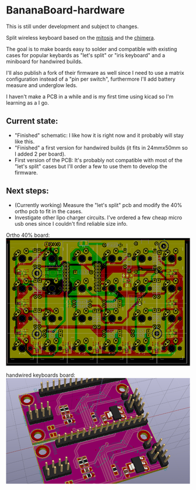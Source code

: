 # BananaBoard-hardware

This is still under development and subject to changes.

Split wireless keyboard based on the [mitosis](https://github.com/reversebias/mitosis-hardware) and the [chimera](https://github.com/GlenPickle/Chimera).

The goal is to make boards easy to solder and compatible with existing cases for popular keybards as "let's split" or "iris keyboard" and a miniboard for handwired builds.

I'll also publish a fork of their firmware as well since I need to use a matrix configuration instead of a "pin per switch", furthermore I'll add battery measure and underglow leds.


I haven't make a PCB in a while and is my first time using kicad so I'm learning as a I go.

Current state:
-
 - "Finished" schematic: I like how it is right now and it probably will stay like this.
 - "Finished" a first version for handwired builds (it fits in 24mmx50mm so I added 2 per board).
 - First version of the PCB: It's probably not compatible with most of the "let's split" cases but I'll order a few to use them to develop the firmware.

Next steps: 
-
 - (Currently working) Measure the "let's split" pcb and modify the 40% ortho pcb to fit in the cases.
 - Investigate other lipo charger circuits. I've ordered a few cheap micro usb ones since I couldn't find reliable size info.


Ortho 40% board:
![pcb image](https://raw.githubusercontent.com/bananacocodrilo/BananaBoard-hardware/master/Images/pcb.PNG)


handwired keyboards board:
![handwired](https://raw.githubusercontent.com/bananacocodrilo/BananaBoard-hardware/master/Images/handwired_3D.PNG)


